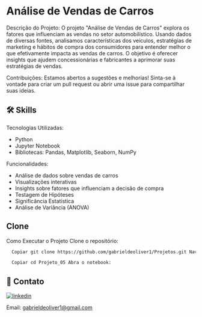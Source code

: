
# Análise de Vendas de Carros

Descrição do Projeto: O projeto "Análise de Vendas de Carros" explora os fatores que influenciam as vendas no setor automobilístico. Usando dados de diversas fontes, analisamos características dos veículos, estratégias de marketing e hábitos de compra dos consumidores para entender melhor o que efetivamente impacta as vendas de carros. O objetivo é oferecer insights que ajudem concessionárias e fabricantes a aprimorar suas estratégias de vendas.

Contribuições: Estamos abertos a sugestões e melhorias! Sinta-se à vontade para criar um pull request ou abrir uma issue para compartilhar suas ideias.




## 🛠 Skills

Tecnologias Utilizadas:

- Python
- Jupyter Notebook
- Bibliotecas: Pandas, Matplotlib, Seaborn, NumPy

Funcionalidades:

- Análise de dados sobre vendas de carros
- Visualizações interativas
- Insights sobre fatores que influenciam a decisão de compra
- Testagem de Hipóteses
- Significância Estatística
- Análise de Variância (ANOVA)

## Clone

Como Executar o Projeto Clone o repositório:

```bash
  Copiar git clone https://github.com/gabrieldeoliver1/Projetos.git Navegue até o diretório do projeto:
```

```bash
  Copiar cd Projeto_05 Abra o notebook:
```





## 🔗 Contato

[![linkedin](https://img.shields.io/badge/linkedin-0A66C2?style=for-the-badge&logo=linkedin&logoColor=white)](https://www.linkedin.com/in/gabrieldeoliver1/)

Email: gabrieldeoliver1@gmail.com

